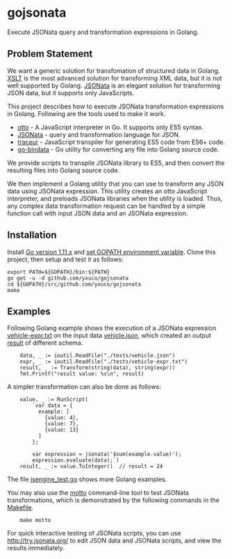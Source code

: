 # gojsonata
Execute JSONata query and transformation expressions in Golang.

## Problem Statement
We want a generic solution for transfomation of structured data in Golang.  [XSLT](https://www.w3.org/TR/xslt-30/) is the most advanced solution for transforming XML data, but it is not well supported by Golang.  [JSONata](http://jsonata.org/) is an elegant solution for transforming JSON data, but it supports only JavaScripts.

This project describes how to execute JSONata transformation expressions in Golang.  Following are the tools used to make it work.
* [otto](https://github.com/robertkrimen/otto) - A JavaScript interpreter in Go.  It supports only ES5 syntax.
* [JSONata](https://github.com/jsonata-js/jsonata) - query and transformation language for JSON.
* [traceur](https://github.com/google/traceur-compiler) - JavaScript transpiler for generating ES5 code from ES6+ code.
* [go-bindata](https://github.com/jteeuwen/go-bindata) - Go utility for converting any file into Golang source code.

We provide scripts to transpile JSONata library to ES5, and then convert the resulting files into Golang source code.

We then implement a Golang utility that you can use to transform any JSON data using JSONata expression.  This utility creates an otto JavaScript interpreter, and preloads JSONata libraries when the utility is loaded.  Thus, any complex data transformation request can be handled by a simple function call with input JSON data and an JSONata expression.

## Installation
Install [Go version 1.11.x](https://golang.org/doc/install) and [set GOPATH environment variable](https://golang.org/doc/code.html#GOPATH).  Clone this project, then setup and test it as follows:
```
export PATH=${GOPATH}/bin:${PATH}
go get -u -d github.com/yxuco/gojsonata
cd ${GOPATH}/src/github.com/yxuco/gojsonata
make
```

## Examples

Following Golang example shows the execution of a JSONata expression [vehicle-expr.txt](https://github.com/yxuco/gojsonata/tree/master/tests/vehicle-expr.txt) on the input data [vehicle.json](https://github.com/yxuco/gojsonata/tree/master/tests/vehicle.json), which created an output [result](https://github.com/yxuco/gojsonata/tree/master/tests/result-pretty.json) of different schema.
```
	data, _ := ioutil.ReadFile("./tests/vehicle.json")
	expr, _ := ioutil.ReadFile("./tests/vehicle-expr.txt")
	result, _ := Transform(string(data), string(expr))
	fmt.Printf("result value: %s\n", result)
```

A simpler transformation can also be done as follows:
```
	value, _ := RunScript(
		`var data = {
		  example: [
		    {value: 4},
		    {value: 7},
		    {value: 13}
		  ]
	    };
	  
	    var expression = jsonata('$sum(example.value)');
	    expression.evaluate(data);`)
	result, _ := value.ToInteger()  // result = 24
```

The file [jsengine_test.go](https://github.com/yxuco/gojsonata/blob/master/jsengine_test.go) shows more Golang examples.

You may also use the [motto](https://github.com/ddliu/motto) command-line tool to test JSONata transformations, which is demonstrated by the following commands in the [Makefile](https://github.com/yxuco/gojsonata/blob/master/Makefile).
```
    make motto
```

For quick interactive testing of JSONata scripts, you can use http://try.jsonata.org/ to edit JSON data and JSONata scripts, and view the results immediately. 